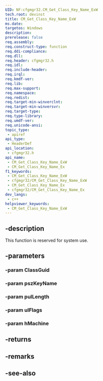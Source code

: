 ```yaml
---
UID: NF:cfgmgr32.CM_Get_Class_Key_Name_ExW
tech.root: devinst
title: CM_Get_Class_Key_Name_ExW
ms.date: 
targetos: Windows
description: 
prerelease: false
req.assembly: 
req.construct-type: function
req.ddi-compliance: 
req.dll: 
req.header: cfgmgr32.h
req.idl: 
req.include-header: 
req.irql: 
req.kmdf-ver: 
req.lib: 
req.max-support: 
req.namespace: 
req.redist: 
req.target-min-winverclnt: 
req.target-min-winversvr: 
req.target-type: 
req.type-library: 
req.umdf-ver: 
req.unicode-ansi: 
topic_type:
 - apiref
api_type:
 - HeaderDef
api_location:
 - cfgmgr32.h
api_name:
 - CM_Get_Class_Key_Name_ExW
 - CM_Get_Class_Key_Name_Ex
f1_keywords:
 - CM_Get_Class_Key_Name_ExW
 - cfgmgr32/CM_Get_Class_Key_Name_ExW
 - CM_Get_Class_Key_Name_Ex
 - cfgmgr32/CM_Get_Class_Key_Name_Ex
dev_langs:
 - c++
helpviewer_keywords:
 - CM_Get_Class_Key_Name_ExW
---
```


## -description

This function is reserved for system use.

## -parameters

### -param ClassGuid

### -param pszKeyName

### -param pulLength

### -param ulFlags

### -param hMachine

## -returns

## -remarks

## -see-also

